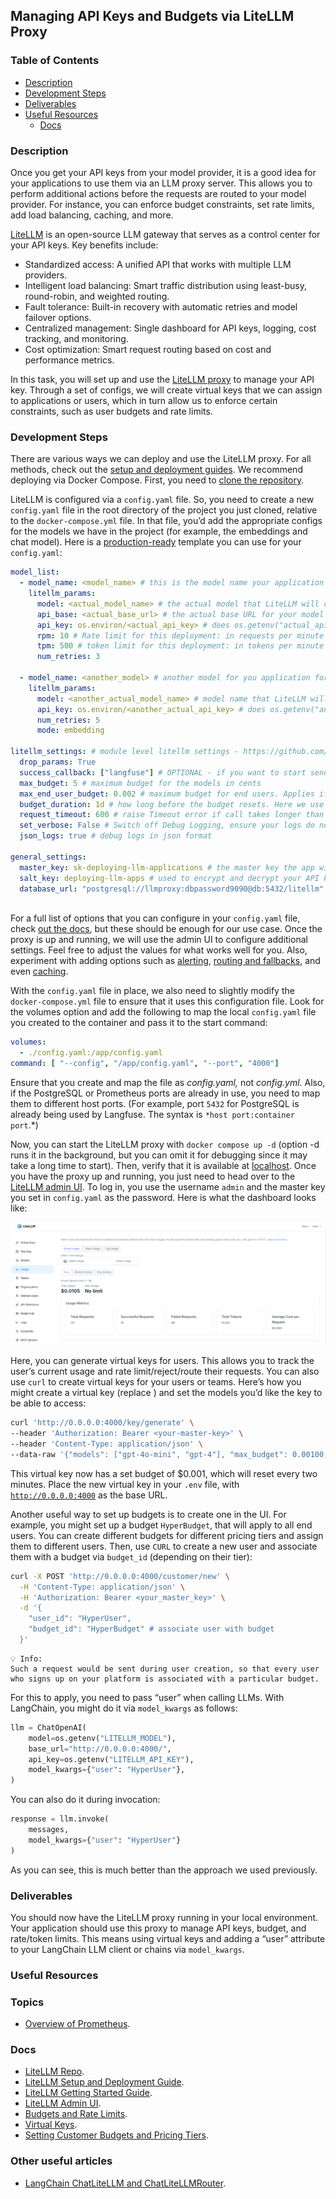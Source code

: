 ## Managing API Keys and Budgets via LiteLLM Proxy

### **Table of Contents**

- [Description](#description)
- [Development Steps](#development-steps)
- [Deliverables](#deliverables)
- [Useful Resources](#useful-resources)
    - [Docs](#docs)

### Description

Once you get your API keys from your model provider, it is a good idea for your applications to use them via an LLM proxy server. This allows you to perform additional actions before the requests are routed to your model provider. For instance, you can enforce budget constraints, set rate limits, add load balancing, caching, and more.

[LiteLLM](https://github.com/BerriAI/litellm) is an open-source LLM gateway that serves as a control center for your API keys. Key benefits include:

- Standardized access: A unified API that works with multiple LLM providers.
- Intelligent load balancing: Smart traffic distribution using least-busy, round-robin, and weighted routing.
- Fault tolerance: Built-in recovery with automatic retries and model failover options.
- Centralized management: Single dashboard for API keys, logging, cost tracking, and monitoring.
- Cost optimization: Smart request routing based on cost and performance metrics.

In this task, you will set up and use the [LiteLLM proxy](https://docs.litellm.ai/) to manage your API key. Through a set of configs, we will create virtual keys that we can assign to applications or users, which in turn allow us to enforce certain constraints, such as user budgets and rate limits.

### Development Steps

There are various ways we can deploy and use the LiteLLM proxy. For all methods, check out the [setup and deployment guides](https://docs.litellm.ai/docs/proxy/deploy). We recommend deploying via Docker Compose. First, you need to [clone the repository](https://github.com/BerriAI/litellm.git).

LiteLLM is configured via a `config.yaml` file. So, you need to create a new `config.yaml` file in the root directory of the project you just cloned, relative to the `docker-compose.yml` file. In that file, you’d add the appropriate configs for the models we have in the project (for example, the embeddings and chat model). Here is a [production-ready](https://docs.litellm.ai/docs/proxy/prod) template you can use for your `config.yaml`:

```yaml
model_list:
  - model_name: <model_name> # this is the model name your application will use for instance the chat model
    litellm_params: 
      model: <actual_model_name> # the actual model that LiteLLM will call
      api_base: <actual_base_url> # the actual base URL for your model provider
      api_key: os.environ/<actual_api_key> # does os.getenv("actual_api_key") to get your actual API key
      rpm: 10 # Rate limit for this deployment: in requests per minute (rpm)
      tpm: 500 # token limit for this deployment: in tokens per minute (tpm)
      num_retries: 3
      
  - model_name: <another_model> # another model for you application for example the embeddings model
    litellm_params:
      model: <another_actual_model_name> # model name that LiteLLM will call
      api_key: os.environ/<another_actual_api_key> # does os.getenv("another_actual_api_key") to get your actual API key
      num_retries: 5 
      mode: embedding
			
litellm_settings: # module level litellm settings - https://github.com/BerriAI/litellm/blob/main/litellm/__init__.py
  drop_params: True
  success_callback: ["langfuse"] # OPTIONAL - if you want to start sending LLM Logs to Langfuse. Make sure to set `LANGFUSE_PUBLIC_KEY` and `LANGFUSE_SECRET_KEY` in your env
  max_budget: 5 # maximum budget for the models in cents
  max_end_user_budget: 0.002 # maximum budget for end users. Applies if you pass in "user" when making calls
  budget_duration: 1d # how long before the budget resets. Here we use 1 day but you can also use seconds, minutes, hours, days (1s, 1m, 1h, 1d) etc
  request_timeout: 600 # raise Timeout error if call takes longer than 600 seconds. Default value is 6000seconds if not set
  set_verbose: False # Switch off Debug Logging, ensure your logs do not have any debugging on
  json_logs: true # debug logs in json format
  
general_settings:
  master_key: sk-deploying-llm-applications # the master key the app will use. must start with sk
  salt_key: deploying-llm-apps # used to encrypt and decrypt your API key. Use https://1password.com/password-generator to generate a good one
  database_url: "postgresql://llmproxy:dbpassword9090@db:5432/litellm" 
  
```

For a full list of options that you can configure in your `config.yaml` file, check [out the docs](https://docs.litellm.ai/docs/proxy/config_settings), but these should be enough for our use case. Once the proxy is up and running, we will use the admin UI to configure additional settings. Feel free to adjust the values for what works well for you. Also, experiment with adding options such as [alerting](https://docs.litellm.ai/docs/proxy/alerting), [routing and fallbacks](https://docs.litellm.ai/docs/routing-load-balancing), and even [caching](https://docs.litellm.ai/docs/proxy/caching).

With the `config.yaml` file in place, we also need to slightly modify the `docker-compose.yml` file to ensure that it uses this configuration file. Look for the volumes option and add the following to map the local `config.yaml` file you created to the container and pass it to the start command:

```yaml
volumes:
  - ./config.yaml:/app/config.yaml
command: [ "--config", "/app/config.yaml", "--port", "4000"]
```

Ensure that you create and map the file as *config.yaml,* not *config.yml*. Also, if the PostgreSQL or Prometheus ports are already in use, you need to map them to different host ports. (For example, port `5432` for PostgreSQL is already being used by Langfuse. The syntax is `*host port:container port`.*)

Now, you can start the LiteLLM proxy with `docker compose up -d` (option -d runs it in the background, but you can omit it for debugging since it may take a long time to start). Then, verify that it is available at [localhost](http://0.0.0.0:4000/v1/models). Once you have the proxy up and running, you just need to head over to the [LiteLLM admin UI](http://0.0.0.0:4000/ui/). To log in, you use the username `admin` and the master key you set in `config.yaml` as the password. Here is what the dashboard looks like:

![LiteLLM dashboard](../assets/images/litellm_dashboard.png)

Here, you can generate virtual keys for users. This allows you to track the user’s current usage and rate limit/reject/route their requests.  You can also use `curl` to create virtual keys for your users or teams. Here’s how you might create a virtual key (replace <your-master-key>) and set the models you’d like the key to be able to access:

```bash
curl 'http://0.0.0.0:4000/key/generate' \
--header 'Authorization: Bearer <your-master-key>' \
--header 'Content-Type: application/json' \
--data-raw '{"models": ["gpt-4o-mini", "gpt-4"], "max_budget": 0.00100, "budget_duration": "2m"}'
```

This virtual key now has a set budget of $0.001, which will reset every two minutes. Place the new virtual key in your `.env` file, with [`http://0.0.0.0:4000`](http://0.0.0.0:4000) as the base URL.

Another useful way to set up budgets is to create one in the UI. For example, you might set up a budget `HyperBudget`, that will apply to all end users. You can create different budgets for different pricing tiers and assign them to different users. Then, use `CURL` to create a new user and associate them with a budget via `budget_id` (depending on their tier):

```bash
curl -X POST 'http://0.0.0.0:4000/customer/new' \
  -H 'Content-Type: application/json' \
  -H 'Authorization: Bearer <your_master_key>' \
  -d '{
    "user_id": "HyperUser",
    "budget_id": "HyperBudget" # associate user with budget
  }'
```

```
💡 Info: 
Such a request would be sent during user creation, so that every user who signs up on your platform is associated with a particular budget. 
```

For this to apply, you need to pass “user” when calling LLMs. With LangChain, you might do it via `model_kwargs` as follows:

```python
llm = ChatOpenAI(
    model=os.getenv("LITELLM_MODEL"),
    base_url="http://0.0.0.0:4000/",
    api_key=os.getenv("LITELLM_API_KEY"),
    model_kwargs={"user": "HyperUser"},
)
```

You can also do it during invocation:

```python
response = llm.invoke(
    messages,
    model_kwargs={"user": "HyperUser"}
)
```

As you can see, this is much better than the approach we used previously.

### Deliverables

You should now have the LiteLLM proxy running in your local environment. Your application should use this proxy to manage API keys, budget, and rate/token limits. This means using virtual keys and adding a “user” attribute to your LangChain LLM client or chains via `model_kwargs`.

### **Useful Resources**

### **Topics**

- [Overview of Prometheus](https://hyperskill.org/learn/step/52690).

### **Docs**

- [LiteLLM Repo](https://github.com/BerriAI/litellm.git).
- [LiteLLM Setup and Deployment Guide](https://docs.litellm.ai/docs/proxy/deploy).
- [LiteLLM Getting Started Guide](https://docs.litellm.ai/docs/proxy/docker_quick_start).
- [LiteLLM Admin UI](https://docs.litellm.ai/docs/proxy/ui).
- [Budgets and Rate Limits](https://docs.litellm.ai/docs/proxy/users).
- [Virtual Keys](https://docs.litellm.ai/docs/proxy/virtual_keys).
- [Setting Customer Budgets and Pricing Tiers](https://docs.litellm.ai/docs/proxy/customers#setting-customer-budgets).

### **Other useful articles**

- [LangChain ChatLiteLLM and ChatLiteLLMRouter](https://python.langchain.com/docs/integrations/chat/litellm/).




